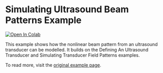 # Simulating Ultrasound Beam Patterns Example

 [![Open In Colab](https://colab.research.google.com/assets/colab-badge.svg)](https://colab.research.google.com/github/waltsims/k-wave-python/blob/master/examples/us_beam_patterns/us_beam_patterns.ipynb)

This example shows how the nonlinear beam pattern from an ultrasound transducer can be modelled. It builds on the Defining An Ultrasound Transducer and Simulating Transducer Field Patterns examples.

To read more, visit the [original example page](http://www.k-wave.org/documentation/example_us_beam_patterns.php).